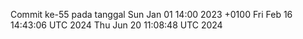 Commit ke-55 pada tanggal Sun Jan 01 14:00 2023 +0100
Fri Feb 16 14:43:06 UTC 2024
Thu Jun 20 11:08:48 UTC 2024
